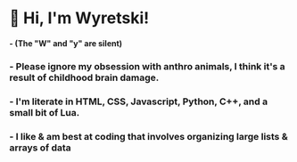 # 🐾 Hi, I'm Wyretski!
#### - (The "W" and "y" are silent)
### - Please ignore my obsession with anthro animals, I think it's a result of childhood brain damage.
### - I'm literate in HTML, CSS, Javascript, Python, C++, and a small bit of Lua.
### - I like & am best at coding that involves organizing large lists & arrays of data

